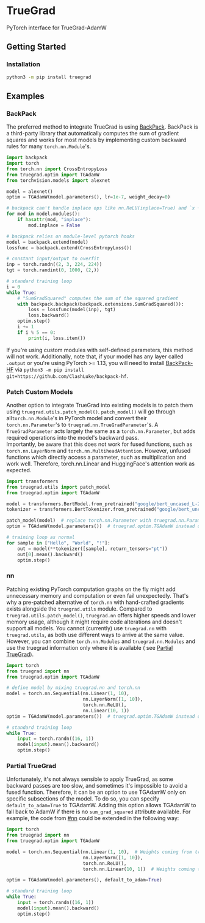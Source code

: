 # TrueGrad

PyTorch interface for TrueGrad-AdamW

## Getting Started

### Installation

```BASH
python3 -m pip install truegrad
```

## Examples

### BackPack

The preferred method to integrate TrueGrad is using [BackPack](https://github.com/f-dangel/backpack). BackPack is a
third-party library that automatically computes the sum of gradient squares and works for most models by implementing
custom backward rules for many `torch.nn.Module`'s.

```PYTHON
import backpack
import torch
from torch.nn import CrossEntropyLoss
from truegrad.optim import TGAdamW
from torchvision.models import alexnet

model = alexnet()
optim = TGAdamW(model.parameters(), lr=1e-7, weight_decay=0)

# backpack can't handle inplace ops like nn.ReLU(inplace=True) and `x += y`
for mod in model.modules():
    if hasattr(mod, "inplace"):
        mod.inplace = False

# backpack relies on module-level pytorch hooks
model = backpack.extend(model)
lossfunc = backpack.extend(CrossEntropyLoss())

# constant input/output to overfit
inp = torch.randn((2, 3, 224, 224))
tgt = torch.randint(0, 1000, (2,))

# standard training loop
i = 0
while True:
    # "SumGradSquared" computes the sum of the squared gradient
    with backpack.backpack(backpack.extensions.SumGradSquared()):
        loss = lossfunc(model(inp), tgt)
        loss.backward()
    optim.step()
    i += 1
    if i % 5 == 0:
        print(i, loss.item())
```

If you're using custom modules with self-defined parameters, this method will not work. Additionally, note that, if
your model has any layer called `.output` or you're using PyTorch >= 1.13, you will need to install
[BackPack-HF](https://github.com/ClashLuke/backpack-hf) via
`python3 -m pip install git+https://github.com/ClashLuke/backpack-hf`.

### Patch Custom Models

Another option to integrate TrueGrad into existing models is to patch them using `truegrad.utils.patch_model()`.
`patch_model()` will go through all`torch.nn.Module`'s in PyTorch model and convert their `torch.nn.Parameter`'s to
`truegrad.nn.TrueGradParameter`'s. A `TrueGradParameter` acts largely the same as a `torch.nn.Parameter`, but adds
required operations into the model's backward pass.\
Importantly, be aware that this does not work for fused functions, such as `torch.nn.LayerNorm`
and `torch.nn.MultiheadAttention`. However, unfused functions which directly access a parameter, such as multiplication
and work well. Therefore, torch.nn.Linear and HuggingFace's attention work as expected.

```PYTHON
import transformers
from truegrad.utils import patch_model
from truegrad.optim import TGAdamW

model = transformers.BertModel.from_pretrained("google/bert_uncased_L-2_H-128_A-2")  # any existing model
tokenizer = transformers.BertTokenizer.from_pretrained("google/bert_uncased_L-2_H-128_A-2")

patch_model(model)  # replace torch.nn.Parameter with truegrad.nn.Parameter
optim = TGAdamW(model.parameters())  # truegrad.optim.TGAdamW instead of torch.optim.AdamW

# training loop as normal
for sample in ["Hello", "World", "!"]:
    out = model(**tokenizer([sample], return_tensors="pt"))
    out[0].mean().backward()
    optim.step()
```

### nn

Patching existing PyTorch computation graphs on the fly might add unnecessary memory and computation or even fail
unexpectedly. That's why a pre-patched alternative of `torch.nn` with hand-crafted gradients exists alongside the
`truegrad.utils` module. Compared to `truegrad.utils.patch_model()`, `truegrad.nn` offers higher speeds and lower
memory usage, although it might require code alterations and doesn't support all models. You cannot (currently) use
`truegrad.nn` with `truegrad.utils`, as both use different ways to arrive at the same value. However, you can
combine `torch.nn.Modules` and `truegrad.nn.Modules` and use the truegrad information only where it is available (
see [Partial TrueGrad](#Partial-TrueGrad)).

```PYTHON
import torch
from truegrad import nn
from truegrad.optim import TGAdamW

# define model by mixing truegrad.nn and torch.nn
model = torch.nn.Sequential(nn.Linear(1, 10),
                            nn.LayerNorm([1, 10]),
                            torch.nn.ReLU(),
                            nn.Linear(10, 1))
optim = TGAdamW(model.parameters())  # truegrad.optim.TGAdamW instead of torch.optim.AdamW

# standard training loop 
while True:
    input = torch.randn((16, 1))
    model(input).mean().backward()
    optim.step()
```

### Partial TrueGrad

Unfortunately, it's not always sensible to apply TrueGrad, as some backward passes are too slow, and sometimes it's
impossible to avoid a fused function.
Therefore, it can be an option to use TGAdamW only on specific subsections of the model. To do so, you can
specify `default_to_adam=True` to TGAdamW. Adding this option allows TGAdamW to fall back to AdamW if there is
no `sum_grad_squared` attribute available.
For example, the code from [#nn](#nn) could be extended in the following way:

```PYTHON
import torch
from truegrad import nn
from truegrad.optim import TGAdamW

model = torch.nn.Sequential(nn.Linear(1, 10),  # Weights coming from truegrad.nn 
                            nn.LayerNorm([1, 10]),
                            torch.nn.ReLU(),
                            torch.nn.Linear(10, 1))  # Weights coming torch.nn

optim = TGAdamW(model.parameters(), default_to_adam=True)

# standard training loop
while True:
    input = torch.randn((16, 1))
    model(input).mean().backward()
    optim.step()
```